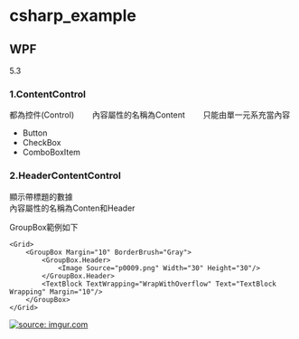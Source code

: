 # csharp_example


## WPF

5.3

### 1.ContentControl

都為控件(Control)　　
內容屬性的名稱為Content　　
只能由單一元系充當內容　　

- Button
- CheckBox
- ComboBoxItem


### 2.HeaderContentControl

顯示帶標題的數據  
內容屬性的名稱為Conten和Header  

GroupBox範例如下　　
```
<Grid>
    <GroupBox Margin="10" BorderBrush="Gray">
        <GroupBox.Header>
            <Image Source="p0009.png" Width="30" Height="30"/>
        </GroupBox.Header>
        <TextBlock TextWrapping="WrapWithOverflow" Text="TextBlock Wrapping" Margin="10"/>
    </GroupBox>
</Grid>
``` 

<a href="https://imgur.com/e7jKFYB"><img src="https://i.imgur.com/e7jKFYB.png" title="source: imgur.com" /></a>